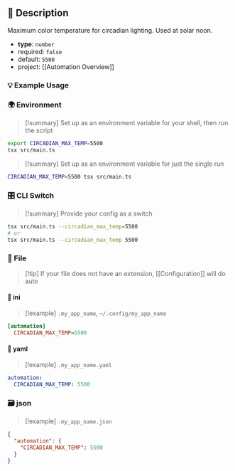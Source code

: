 ## 📜 Description

Maximum color temperature for circadian lighting. Used at solar noon.

- **type**: `number`
- required: `false`
- default: `5500`
- project: [[Automation Overview]]

### 💡 Example Usage

### 🌍 Environment

> [!summary] Set up as an environment variable for your shell, then run the script
```bash
export CIRCADIAN_MAX_TEMP=5500
tsx src/main.ts
```
> [!summary] Set up as an environment variable for just the single run

```bash
CIRCADIAN_MAX_TEMP=5500 tsx src/main.ts
```
### 🎛️ CLI Switch

> [!summary] Provide your config as a switch
```bash
tsx src/main.ts --circadian_max_temp=5500
# or
tsx src/main.ts --circadian_max_temp 5500
```
### 📁 File
> [!tip] If your file does not have an extension, [[Configuration]] will do auto
#### 📘 ini

> [!example] 
> `.my_app_name`, `~/.config/my_app_name`

```ini
[automation]
  CIRCADIAN_MAX_TEMP=5500
```
#### 📄 yaml

> [!example]
> `.my_app_name.yaml`

```yaml
automation:
  CIRCADIAN_MAX_TEMP: 5500
```
### 🗃️ json

> [!example]
> `.my_app_name.json`

```json
{
  "automation": {
    "CIRCADIAN_MAX_TEMP": 5500
  }
}
```